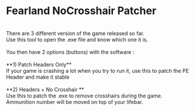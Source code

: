 # Fearland NoCrosshair Patcher
<br />
There are 3 different version of the game released so far.<br />
Use this tool to open the .exe file and know which one it is.<br />
<br />
You then have 2 options (buttons) with the software : <br />
<br />
**1) Patch Headers Only**<br />
If your game is crashing a lot when you try to run it, use this to patch the PE Header and make it stable <br />
<br />
**2) Headers + No Crosshair **<br />
Use this to patch the .exe to remove crosshairs during the game.<br />
Ammunition number will be moved on top of your lifebar.<br />